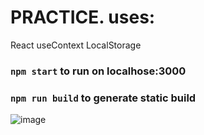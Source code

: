 # PRACTICE. uses:

React
useContext
LocalStorage


### `npm start` to run on localhose:3000

### `npm run build` to generate static build

![image](https://user-images.githubusercontent.com/28847741/201670771-d4d1b030-26cc-4a42-bcd9-c0c6bf79f9fa.png)

